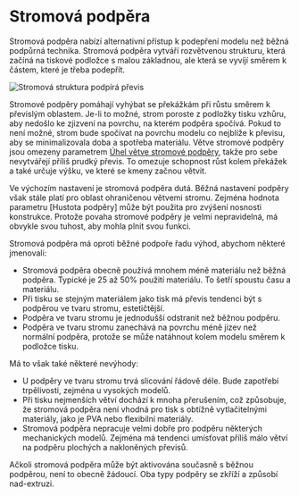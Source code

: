 Stromová podpěra
====
Stromová podpěra nabízí alternativní přístup k podepření modelu než běžná podpůrná technika. Stromová podpěra vytváří rozvětvenou strukturu, která začíná na tiskové podložce s malou základnou, ale která se vyvíjí směrem k částem, které je třeba podepřít.

![Stromová struktura podpírá převis](../../../articles/images/support_tree_enable.png)

Stromové podpěry pomáhají vyhýbat se překážkám při růstu směrem k převislým oblastem. Je-li to možné, strom poroste z podložky tisku vzhůru, aby nedošlo ke zjizvení na povrchu, na kterém podpěra spočívá. Pokud to není možné, strom bude spočívat na povrchu modelu co nejblíže k převisu, aby se minimalizovala doba a spotřeba materiálu. Větve stromové podpěry jsou omezeny parametrem [Úhel větve stromové podpěry](support_tree_angle.md), takže pro sebe nevytvářejí příliš prudký převis. To omezuje schopnost růst kolem překážek a také určuje výšku, ve které se kmeny začnou větvit.

Ve výchozím nastavení je stromová podpěra dutá. Běžná nastavení podpěry však stále platí pro oblast ohraničenou větvemi stromu. Zejména hodnota parametru [Hustota podpěry] může být použita pro zvýšení nosnosti konstrukce. Protože povaha stromové podpěry je velmi nepravidelná, má obvykle svou tuhost, aby mohla plnit svou funkci.

Stromová podpěra má oproti běžné podpoře řadu výhod, abychom některé jmenovali:
* Stromová podpěra obecně používá mnohem méně materiálu než běžná podpěra. Typické je 25 až 50% použití materiálu. To šetří spoustu času a materiálu.
* Při tisku se stejným materiálem jako tisk má převis tendenci být s podpěrou ve tvaru stromu, estetičtější.
* Podpěra ve tvaru stromu je jednodušší odstranit než běžnou podpěru.
* Podpěra ve tvaru stromu zanechává na povrchu méně jizev než normální podpěra, protože se může natáhnout kolem modelu směrem k podložce tisku.

Má to však také některé nevýhody:
* U podpěry ve tvaru stromu trvá slicování řádově déle. Bude zapotřebí trpělivosti, zejména u vysokých modelů.
* Při tisku nejmenších větví dochází k mnoha přerušením, což způsobuje, že stromová podpěra není vhodná pro tisk s obtížně vytlačitelnými materiály, jako je PVA nebo flexibilní materiály.
* Stromová podpěra nepracuje velmi dobře pro podpěru některých mechanických modelů. Zejména má tendenci umísťovat příliš málo větví na podpěru plochých a nakloněných převisů.

Ačkoli stromová podpěra může být aktivována současně s běžnou podpěrou, není to obecně žádoucí. Oba typy podpěry se zkříží a způsobí nad-extruzi.
